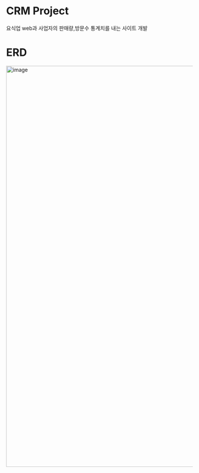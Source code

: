 # CRM Project
요식업 web과 사업자의 판매량,방문수 통계치를 내는 사이트 개발

# ERD
<img width="1080" alt="image" src="https://github.com/tomassw1623/teamproject/assets/162404075/67574791-f0e5-4015-aab6-e1a8e06bed61">
